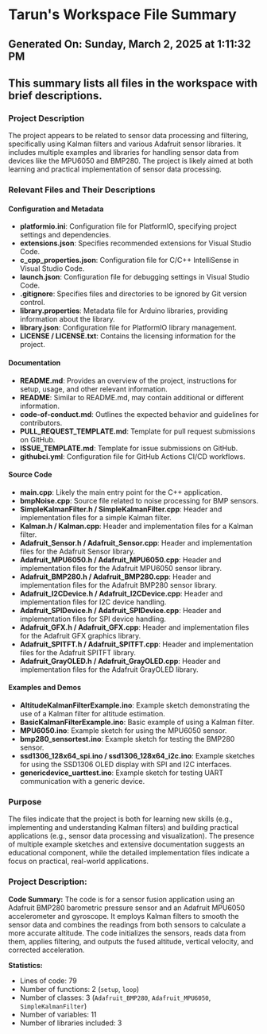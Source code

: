 # Tarun's Workspace File Summary
## Generated On: Sunday, March 2, 2025 at 1:11:32 PM
This summary lists all files in the workspace with brief descriptions.
---
### Project Description
The project appears to be related to sensor data processing and filtering, specifically using Kalman filters and various Adafruit sensor libraries. It includes multiple examples and libraries for handling sensor data from devices like the MPU6050 and BMP280. The project is likely aimed at both learning and practical implementation of sensor data processing.

### Relevant Files and Their Descriptions

#### Configuration and Metadata
- **platformio.ini**: Configuration file for PlatformIO, specifying project settings and dependencies.
- **extensions.json**: Specifies recommended extensions for Visual Studio Code.
- **c_cpp_properties.json**: Configuration file for C/C++ IntelliSense in Visual Studio Code.
- **launch.json**: Configuration file for debugging settings in Visual Studio Code.
- **.gitignore**: Specifies files and directories to be ignored by Git version control.
- **library.properties**: Metadata file for Arduino libraries, providing information about the library.
- **library.json**: Configuration file for PlatformIO library management.
- **LICENSE / LICENSE.txt**: Contains the licensing information for the project.

#### Documentation
- **README.md**: Provides an overview of the project, instructions for setup, usage, and other relevant information.
- **README**: Similar to README.md, may contain additional or different information.
- **code-of-conduct.md**: Outlines the expected behavior and guidelines for contributors.
- **PULL_REQUEST_TEMPLATE.md**: Template for pull request submissions on GitHub.
- **ISSUE_TEMPLATE.md**: Template for issue submissions on GitHub.
- **githubci.yml**: Configuration file for GitHub Actions CI/CD workflows.

#### Source Code
- **main.cpp**: Likely the main entry point for the C++ application.
- **bmpNoise.cpp**: Source file related to noise processing for BMP sensors.
- **SimpleKalmanFilter.h / SimpleKalmanFilter.cpp**: Header and implementation files for a simple Kalman filter.
- **Kalman.h / Kalman.cpp**: Header and implementation files for a Kalman filter.
- **Adafruit_Sensor.h / Adafruit_Sensor.cpp**: Header and implementation files for the Adafruit Sensor library.
- **Adafruit_MPU6050.h / Adafruit_MPU6050.cpp**: Header and implementation files for the Adafruit MPU6050 sensor library.
- **Adafruit_BMP280.h / Adafruit_BMP280.cpp**: Header and implementation files for the Adafruit BMP280 sensor library.
- **Adafruit_I2CDevice.h / Adafruit_I2CDevice.cpp**: Header and implementation files for I2C device handling.
- **Adafruit_SPIDevice.h / Adafruit_SPIDevice.cpp**: Header and implementation files for SPI device handling.
- **Adafruit_GFX.h / Adafruit_GFX.cpp**: Header and implementation files for the Adafruit GFX graphics library.
- **Adafruit_SPITFT.h / Adafruit_SPITFT.cpp**: Header and implementation files for the Adafruit SPITFT library.
- **Adafruit_GrayOLED.h / Adafruit_GrayOLED.cpp**: Header and implementation files for the Adafruit GrayOLED library.

#### Examples and Demos
- **AltitudeKalmanFilterExample.ino**: Example sketch demonstrating the use of a Kalman filter for altitude estimation.
- **BasicKalmanFilterExample.ino**: Basic example of using a Kalman filter.
- **MPU6050.ino**: Example sketch for using the MPU6050 sensor.
- **bmp280_sensortest.ino**: Example sketch for testing the BMP280 sensor.
- **ssd1306_128x64_spi.ino / ssd1306_128x64_i2c.ino**: Example sketches for using the SSD1306 OLED display with SPI and I2C interfaces.
- **genericdevice_uarttest.ino**: Example sketch for testing UART communication with a generic device.

### Purpose
The files indicate that the project is both for learning new skills (e.g., implementing and understanding Kalman filters) and building practical applications (e.g., sensor data processing and visualization). The presence of multiple example sketches and extensive documentation suggests an educational component, while the detailed implementation files indicate a focus on practical, real-world applications. 
### Project Description:
 **Code Summary:**
The code is for a sensor fusion application using an Adafruit BMP280 barometric pressure sensor and an Adafruit MPU6050 accelerometer and gyroscope. It employs Kalman filters to smooth the sensor data and combines the readings from both sensors to calculate a more accurate altitude. The code initializes the sensors, reads data from them, applies filtering, and outputs the fused altitude, vertical velocity, and corrected acceleration.

**Statistics:**
- Lines of code: 79
- Number of functions: 2 (`setup`, `loop`)
- Number of classes: 3 (`Adafruit_BMP280`, `Adafruit_MPU6050`, `SimpleKalmanFilter`)
- Number of variables: 11
- Number of libraries included: 3
